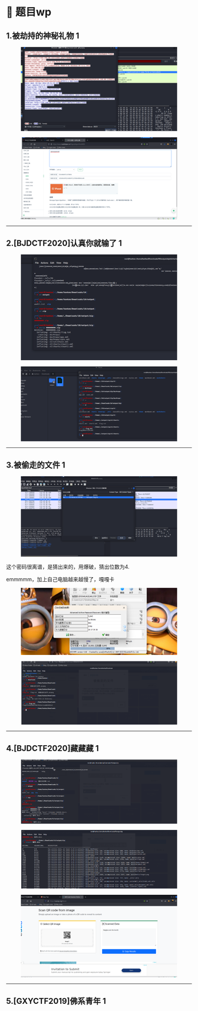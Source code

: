 # 🏩 题目wp

## 1.被劫持的神秘礼物 1

<figure><img src="../.gitbook/assets/image (70).png" alt=""><figcaption></figcaption></figure>

<figure><img src="../.gitbook/assets/image (71).png" alt=""><figcaption></figcaption></figure>





***

## 2.\[BJDCTF2020]认真你就输了 1



<figure><img src="../.gitbook/assets/image (73).png" alt=""><figcaption></figcaption></figure>



<figure><img src="../.gitbook/assets/image (72).png" alt=""><figcaption></figcaption></figure>





***

## 3.被偷走的文件 1

<figure><img src="../.gitbook/assets/image (74).png" alt=""><figcaption></figcaption></figure>

这个密码很离谱，是猜出来的，用爆破，猜出位数为4.

emmmmm，加上自己电脑越来越慢了，嘎嘎卡

<figure><img src="../.gitbook/assets/image (75).png" alt=""><figcaption></figcaption></figure>

<figure><img src="../.gitbook/assets/image (76).png" alt=""><figcaption></figcaption></figure>





***

## 4.\[BJDCTF2020]藏藏藏 1



<figure><img src="../.gitbook/assets/image (78).png" alt=""><figcaption></figcaption></figure>

<figure><img src="../.gitbook/assets/image (77).png" alt=""><figcaption></figcaption></figure>

<figure><img src="../.gitbook/assets/image (79).png" alt=""><figcaption></figcaption></figure>





***

## 5.\[GXYCTF2019]佛系青年 1





































